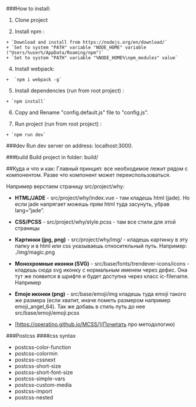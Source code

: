 ###How to install:

  1. Clone project

  2. Install npm :

    + `Download and install from https://nodejs.org/en/download/`
    + `Set to system "PATH" variable "NODE_HOME" variable ("Users/%user%/AppData/Roaming/npm")`
    + `Set to system "PATH" variable "%NODE_HOME%\npm_modules" value`

  4. Install webpack:

    +  `npm i webpack -g`

  5. Install dependencies (run from root project) :

    + `npm install`

  6. Copy and Rename "config.default.js" file to "config.js".

  7. Run project (run from root project) :

    + `npm run dev`


###dev
  Run dev server on address: localhost:3000.

###build
  Build project in folder: build/


##Куда и что и как:
Главный принцип: все необходимое лежит рядом с компонентом. Разве что компонент может переиспользоваться.

Например верстаем страницу src/project/why:

 - **HTML/JADE** -  src/project/why/index.vue - там кладешь html (jade). Но если jade напрягает можешь прям html туда засунуть, убрав lang=“jade”.

 - **CSS/PCSS** - src/project/why/style.pcss - там все стили для этой страницы

 - **Картинки (jpg, png)** - src/project/why/img/ - кладешь картинку в эту папку и в  html или css указываешь относительный путь. Например: ./img/magic.png

 - **Монохромные иконки (SVG)** - src/base/fonts/trendever-icons/icons - кладешь сюда svg иконку с нормальным именем через дефис. Она тут же появится в шрифте и будет доступна через класс ic-filename. Например <i class=“ic-magic”></i>

 - **Emoje иконки (png)** - src/base/emoji/img кладешь туда emoji такого же размера (если хватит, иначе пометь размером например emoji_angel_64). Так же добавь в стиль путь до нее src/base/emoji/emoji.pcss

 - [https://operatino.github.io/MCSS/](Почитать про методологию)



###Postcss
####css syntax

  + postcss-color-function
  + postcss-colormin
  + postcss-cssnext
  + postcss-short-size
  + postcss-short-font-size
  + postcss-simple-vars
  + postcss-custom-media
  + postcss-import
  + postcss-nested


